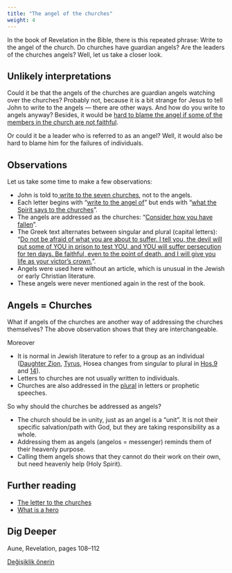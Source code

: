 ```yaml
---
title: "The angel of the churches"
weight: 4
---
```



In the book of Revelation in the Bible, there is this repeated phrase: Write to the angel of the church. Do churches have guardian angels? Are the leaders of the churches angels? Well, let us take a closer look.


## Unlikely interpretations

<a name="eda4"></a>
Could it be that the angels of the churches are guardian angels watching over the churches? Probably not, because it is a bit strange for Jesus to tell John to write to the angels — there are other ways. And how do you write to angels anyway? Besides, it would be [hard to blame the angel if some of the members in the church are not faithful](https://www.bibleserver.com/NIV/Revelation2%3A24-25).

Or could it be a leader who is referred to as an angel? Well, it would also be hard to blame him for the failures of individuals.


## Observations

<a name="dcbc"></a>
Let us take some time to make a few observations:

- John is told to[ write to the seven churches](https://www.bibleserver.com/NIV/Revelation1%3A11), not to the angels.
- Each letter begins with “[write to the angel of](https://www.bibleserver.com/NIV/Revelation2%3A1)” but ends with “[what the Spirit says to the churches](https://www.bibleserver.com/NIV/Revelation2%3A7)”.
- The angels are addressed as the churches: “[Consider how you have fallen](https://www.bibleserver.com/NIV/Revelation2%3A5)”.
- The Greek text alternates between singular and plural (capital letters): “[Do not be afraid of what you are about to suffer. I tell you, the devil will put some of YOU in prison to test YOU, and YOU will suffer persecution for ten days. Be faithful, even to the point of death, and I will give you life as your victor’s crown.](https://www.bibleserver.com/NIV/Revelation2%3A10)”.
- Angels were used here without an article, which is unusual in the Jewish or early Christian literature.
- These angels were never mentioned again in the rest of the book.



## Angels = Churches

<a name="8ab4"></a>
What if angels of the churches are another way of addressing the churches themselves? The above observation shows that they are interchangeable.

Moreover

- It is normal in Jewish literature to refer to a group as an individual ([Daughter Zion](https://www.bibleserver.com/NIV/Zephaniah3%3A14), [Tyrus](https://www.bibleserver.com/NIV/Ezekiel27), Hosea changes from singular to plural in [Hos.9](https://www.bibleserver.com/NIV/Hosea9%3A1-6) and [14](https://www.bibleserver.com/NIV/Hosea14%3A1-3)).
- Letters to churches are not usually written to individuals.
- Churches are also addressed in the [plural](https://www.bibleserver.com/NIV/Zephaniah2%3A1-5) in letters or prophetic speeches.


So why should the churches be addressed as angels?

- The church should be in unity, just as an angel is a “unit”. It is not their specific salvation/path with God, but they are taking responsibility as a whole.
- Addressing them as angels (angelos = messenger) reminds them of their heavenly purpose.
- Calling them angels shows that they cannot do their work on their own, but need heavenly help (Holy Spirit).



## Further reading

<a name="eec4"></a>
- [The letter to the churches](../../../../content/letters/expl/the-letters-to-the-seven-churches)
- [What is a hero](../../../../topics/hero/short/a-real-hero)



## Dig Deeper

<a name="945a"></a>
Aune, Revelation, pages 108–112






[Değişiklik önerin](https://github.com/revelation-today/revelation-today/blob/main/exampleSite/content/docs/content/letters/expl/the-angel-of-the-churches.md)
